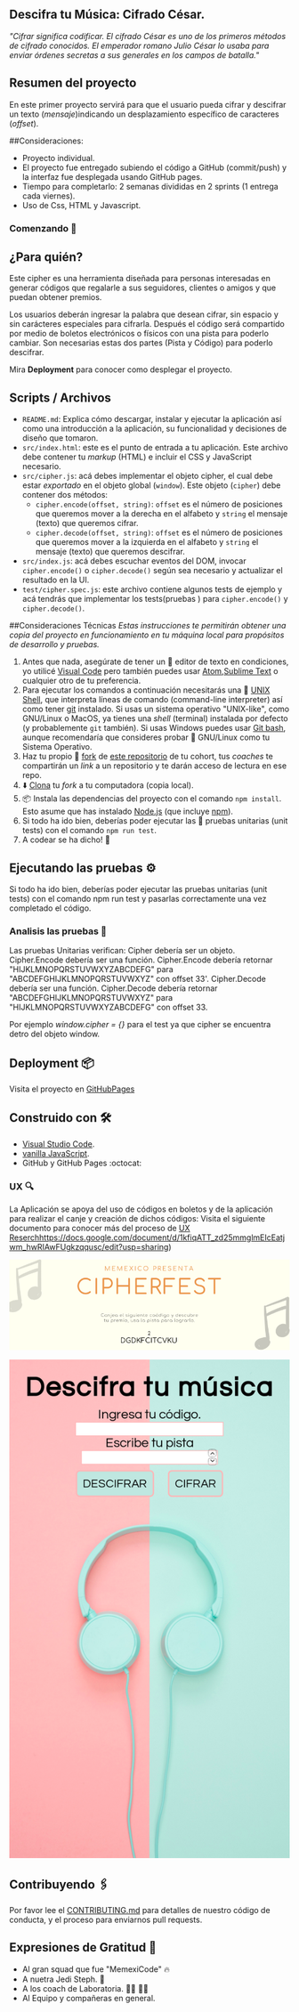 ## Descifra tu Música: Cifrado César.

_"Cifrar significa codificar. El cifrado César es uno de los primeros métodos de cifrado conocidos. El emperador romano Julio César lo usaba para enviar órdenes secretas a sus generales en los campos de batalla."_

## Resumen del proyecto

En este primer proyecto servirá para que el usuario pueda cifrar y descifrar un texto (_mensaje_)indicando un desplazamiento específico de caracteres (_offset_).

##Consideraciones: 
- Proyecto individual.
- El proyecto fue entregado subiendo el código a GitHub (commit/push) y la interfaz fue desplegada usando GitHub pages. 
- Tiempo para completarlo: 2 semanas divididas en 2 sprints (1 entrega cada viernes).
- Uso de Css, HTML y Javascript.


### Comenzando 🚀

## ¿Para quién? 
Este cipher es una herramienta diseñada para personas interesadas en generar códigos que regalarle a sus seguidores, clientes o amigos y que puedan obtener premios.

Los usuarios deberán ingresar la palabra que desean cifrar, sin espacio y sin carácteres especiales para cifrarla.
Después el código será compartido por medio de boletos electrónicos o físicos con una pista para poderlo cambiar. 
Son necesarias estas dos partes (Pista y Código) para poderlo descifrar. 

Mira **Deployment** para conocer como desplegar el proyecto.

## Scripts / Archivos

* `README.md`: Explica cómo descargar, instalar y ejecutar la aplicación
  así como una introducción a la aplicación, su funcionalidad y decisiones de
  diseño que tomaron.
* `src/index.html`: este es el punto de entrada a tu aplicación. Este archivo
  debe contener tu _markup_ (HTML) e incluir el CSS y JavaScript necesario.
* `src/cipher.js`: acá debes implementar el objeto cipher, el cual debe estar
  _exportado_ en el objeto global (`window`). Este objeto (`cipher`) debe
  contener dos métodos:
  - `cipher.encode(offset, string)`: `offset` es el número de posiciones que
    queremos mover a la derecha en el alfabeto y `string` el mensaje (texto)
    que queremos cifrar.
  - `cipher.decode(offset, string)`: `offset` es el número de posiciones que
    queremos mover a la izquierda en el alfabeto y `string` el mensaje
    (texto) que queremos descifrar.
* `src/index.js`: acá debes escuchar eventos del DOM, invocar `cipher.encode()`
  o `cipher.decode()` según sea necesario y actualizar el resultado en la UI.
* `test/cipher.spec.js`: este archivo contiene algunos tests de ejemplo y acá
  tendrás que implementar los tests(pruebas ) para `cipher.encode()` y `cipher.decode()`.

##Consideraciones Técnicas 
_Estas instrucciones te permitirán obtener una copia del proyecto en funcionamiento en tu máquina local para propósitos de desarrollo y pruebas._

1. Antes que nada, asegúrate de tener un :pencil: editor de texto en
   condiciones, yo utilicé [Visual Code](https://code.visualstudio.com/) pero también puedes usar [Atom](https://atom.io/),[Sublime Text](https://www.sublimetext.com) o cualquier otro de tu preferencia.
2. Para ejecutar los comandos a continuación necesitarás una :shell:
   [UNIX Shell](https://github.com/Laboratoria/curricula-js/tree/v2.x/topics/shell),
   que interpreta líneas de comando (command-line
   interpreter) así como tener [git](https://github.com/Laboratoria/curricula-js/tree/v2.x/topics/scm/01-git)
   instalado. Si usas un sistema operativo "UNIX-like", como GNU/Linux o MacOS,
   ya tienes una _shell_ (terminal) instalada por defecto (y probablemente `git`
   también). Si usas Windows puedes usar [Git bash](https://git-scm.com/download/win),
   aunque recomendaría que consideres probar :penguin: GNU/Linux como tu Sistema Operativo.
3. Haz tu propio :fork_and_knife: [fork](https://help.github.com/articles/fork-a-repo/)
   de [ este repositorio](https://github.com/Laboratoria/cdmx-2019-01-bc-core-am-cipher) de tu cohort, tus _coaches_ te compartirán un _link_ a un repositorio y te 
   darán acceso de lectura en ese repo.
4. :arrow_down: [Clona](https://help.github.com/articles/cloning-a-repository/)
   tu _fork_ a tu computadora (copia local).
5. 📦 Instala las dependencias del proyecto con el comando `npm
   install`. Esto asume que has instalado [Node.js](https://nodejs.org/) (que
   incluye [npm](https://docs.npmjs.com/)).
6. Si todo ha ido bien, deberías poder ejecutar las :traffic_light:
   pruebas unitarias (unit tests) con el comando `npm run test`.
7. A codear se ha dicho! :rocket:


## Ejecutando las pruebas ⚙️

Si todo ha ido bien, deberías poder ejecutar las pruebas unitarias (unit tests) con el comando npm run test y pasarlas correctamente una vez completado el código.

### Analisis las pruebas 🔩

Las pruebas Unitarias verifican: 
Cipher debería ser un objeto.
Cipher.Encode debería ser una función.
Cipher.Encode debería retornar "HIJKLMNOPQRSTUVWXYZABCDEFG" para "ABCDEFGHIJKLMNOPQRSTUVWXYZ" con offset 33'.
Cipher.Decode debería ser una función. 
Cipher.Decode debería retornar "ABCDEFGHIJKLMNOPQRSTUVWXYZ" para "HIJKLMNOPQRSTUVWXYZABCDEFG" con offset 33.

Por ejemplo _window.cipher = {}_ para el test ya que cipher se encuentra detro del objeto window. 

## Deployment 📦

Visita el proyecto en [GitHubPages](https://achezeta.github.io/cdmx-2019-01-bc-core-am-cipher/src/index.html)

## Construido con 🛠️

* [Visual Studio Code](https://code.visualstudio.com/).
* [vanilla JavaScript](https://medium.com/laboratoria-how-to/vanillajs-vs-jquery-31e623bbd46e).
* GitHub y GitHub Pages :octocat:

### UX 🔍
La Aplicación se apoya del uso de códigos en boletos y de la aplicación para realizar el canje y creación de dichos códigos: 
Visita el siguiente documento para conocer más del proceso de  [UX Reserch](https://achezeta.github.io/cdmx-2019-01-bc-core-am-cipher/src/index.html)https://docs.google.com/document/d/1kfiqATT_zd25mmglmEIcEatjwm_hwRIAwFUgkzqqusc/edit?usp=sharing)

![Boleto](https://raw.githubusercontent.com/AcheZeta/cdmx-2019-01-bc-core-am-cipher/master/src/assets/1.png)

![webApp](https://raw.githubusercontent.com/AcheZeta/cdmx-2019-01-bc-core-am-cipher/master/src/assets/Screenshot_2019-01-25%20CipherFest.png)

## Contribuyendo 🖇️

Por favor lee el [CONTRIBUTING.md](https://github.com/Laboratoria/curricula-js/blob/master/CONTRIBUTING.md) para detalles de nuestro código de conducta, y el proceso para enviarnos pull requests.

## Expresiones de Gratitud 🎁

* Al gran squad que fue "MemexiCode" 🔥
* A nuetra Jedi Steph. 🌟
* A los coach de Laboratoria. 👩‍💻 👨‍💻
* Al Equipo y compañeras en general. 